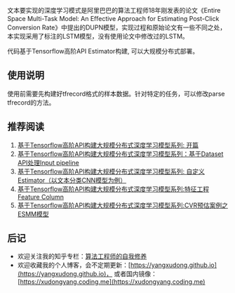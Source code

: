 文本要实现的深度学习模式是阿里巴巴的算法工程师18年刚发表的论文《Entire Space Multi-Task Model: An Eﬀective Approach for Estimating Post-Click Conversion Rate》中提出的DUPN模型，实现过程和原始论文有一些不同之处，本实现采用了标注的LSTM模型，没有使用论文中修改过的LSTM。

代码基于Tensorflow高阶API Estimator构建, 可以大规模分布式部署。

## 使用说明

使用前需要先构建好tfrecord格式的样本数据。针对特定的任务，可以修改parse tfrecord的方法。

## 推荐阅读

1. [基于Tensorflow高阶API构建大规模分布式深度学习模型系列: 开篇](https://zhuanlan.zhihu.com/p/38470806)
2. [基于Tensorflow高阶API构建大规模分布式深度学习模型系列：基于Dataset API处理Input pipeline](https://zhuanlan.zhihu.com/p/38421397)
3. [基于Tensorflow高阶API构建大规模分布式深度学习模型系列: 自定义Estimator（以文本分类CNN模型为例）](https://zhuanlan.zhihu.com/p/41473323)
4. [基于Tensorflow高阶API构建大规模分布式深度学习模型系列:特征工程 Feature Column](https://zhuanlan.zhihu.com/p/41663141)
5. [基于Tensorflow高阶API构建大规模分布式深度学习模型系列:CVR预估案例之ESMM模型](https://zhuanlan.zhihu.com/p/42214716)

## 后记

- 欢迎关注我的知乎专栏：[算法工程师的自我修养](https://zhuanlan.zhihu.com/yangxudong)
- 欢迎收藏我的个人博客，会不定期更新：[https://yangxudong.github.io](https://yangxudong.github.io)，
或者国内镜像：[https://xudongyang.coding.me](https://xudongyang.coding.me)
